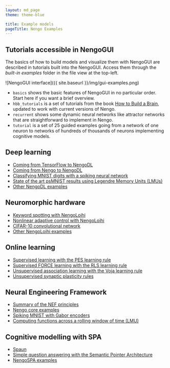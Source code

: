 ```yaml
---
layout: md_page
theme: theme-blue

title: Example models
pageTitle: Nengo Examples
---
```


## Tutorials accessible in NengoGUI

The basics of how to build models and visualize them with NengoGUI
are described in tutorials built into the NengoGUI.
Access them through the *built-in examples* folder
in the file view at the top-left.

![NengoGUI interface]({{ site.baseurl }}/img/gui-examples.png)

- `basics` shows the basic features of NengoGUI in no particular order.
  Start here if you want a brief overview.
- `hbb_tutorials` is a set of tutorials from the book
  [How to Build a Brain](https://www.amazon.com/How-Build-Brain-Architecture-Architectures/dp/0190262125/),
  updated to work with current versions of Nengo.
- `recurrent` shows some dynamic neural networks like attractor networks
  that are straightforward to implement in Nengo.
- `tutorial` is a set of 25 guided examples going from a network of one neuron
  to networks of hundreds of thousands of neurons implementing cognitive models.

## Deep learning

- [Coming from TensorFlow to NengoDL](https://www.nengo.ai/nengo-dl/examples/from-tensorflow.html)
- [Coming from Nengo to NengoDL](https://www.nengo.ai/nengo-dl/examples/from-nengo.html)
- [Classifying MNIST digits with a spiking neural network](https://www.nengo.ai/nengo-dl/examples/spiking-mnist.html)
- [State of the art psMNIST results using Legendre Memory Units (LMUs)](https://www.nengo.ai/nengo-dl/examples/lmu.html)
- [Other NengoDL examples](https://www.nengo.ai/nengo-dl/examples.html)

## Neuromorphic hardware

- [Keyword spotting with NengoLoihi](https://www.nengo.ai/nengo-loihi/examples/keyword-spotting.html)
- [Nonlinear adaptive control with NengoLoihi](https://www.nengo.ai/nengo-loihi/examples/adaptive-motor-control.html)
- [CIFAR-10 convolutional network](https://github.com/nengo/nengo-examples/blob/master/loihi-dl/cifar10-convnet.ipynb)
- [Other NengoLoihi examples](https://www.nengo.ai/nengo-loihi/examples.html)

## Online learning

- [Supervised learning with the PES learning rule](https://www.nengo.ai/nengo/examples/learning/learn-communication-channel.html)
- [Supervised FORCE learning with the RLS learning rule](https://arvoelke.github.io/nengolib-docs/notebooks/examples/full_force_learning.html)
- [Unsupervised association learning with the Voja learning rule](https://www.nengo.ai/nengo/examples/learning/learn-associations.html)
- [Unsupervised synaptic plasticity rules](https://www.nengo.ai/nengo/examples/learning/learn-unsupervised.html)

## Neural Engineering Framework

- [Summary of the NEF principles](https://www.nengo.ai/nengo/examples/advanced/nef-summary.html)
- [Nengo core examples](https://www.nengo.ai/nengo/examples)
- [Spiking MNIST with Gabor encoders](https://www.nengo.ai/nengo-extras/examples/mnist_single_layer.html)
- [Computing functions across a rolling window of time (LMU)](https://arvoelke.github.io/nengolib-docs/notebooks/examples/rolling_window.html)

## Cognitive modelling with SPA

- [Spaun](https://github.com/xchoo/spaun2.0)
- [Simple question answering with the Semantic Pointer Architecture](https://www.nengo.ai/nengo-spa/examples/question-memory.html)
- [NengoSPA examples](https://www.nengo.ai/nengo-spa/examples.html)
